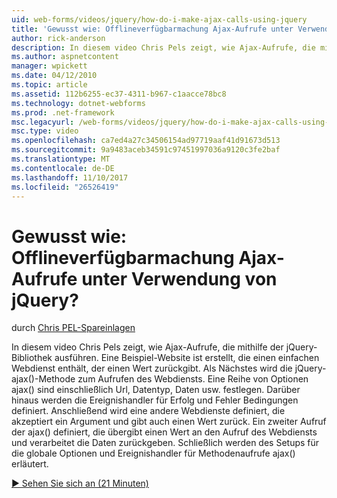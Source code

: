 ```yaml
---
uid: web-forms/videos/jquery/how-do-i-make-ajax-calls-using-jquery
title: 'Gewusst wie: Offlineverfügbarmachung Ajax-Aufrufe unter Verwendung von jQuery? | Microsoft-Dokumentation'
author: rick-anderson
description: In diesem video Chris Pels zeigt, wie Ajax-Aufrufe, die mithilfe der jQuery-Bibliothek ausführen. Eine Beispielwebsite, die einen einfachen Webdienst enthält die zurückgibt, wird erstellt...
ms.author: aspnetcontent
manager: wpickett
ms.date: 04/12/2010
ms.topic: article
ms.assetid: 112b6255-ec37-4311-b967-c1aacce78bc8
ms.technology: dotnet-webforms
ms.prod: .net-framework
msc.legacyurl: /web-forms/videos/jquery/how-do-i-make-ajax-calls-using-jquery
msc.type: video
ms.openlocfilehash: ca7ed4a27c34506154ad97719aaf41d91673d513
ms.sourcegitcommit: 9a9483aceb34591c97451997036a9120c3fe2baf
ms.translationtype: MT
ms.contentlocale: de-DE
ms.lasthandoff: 11/10/2017
ms.locfileid: "26526419"
---
```

<a name="how-do-i-make-ajax-calls-using-jquery"></a>Gewusst wie: Offlineverfügbarmachung Ajax-Aufrufe unter Verwendung von jQuery?
====================
durch [Chris PEL-Spareinlagen](https://twitter.com/chrispels)

In diesem video Chris Pels zeigt, wie Ajax-Aufrufe, die mithilfe der jQuery-Bibliothek ausführen. Eine Beispiel-Website ist erstellt, die einen einfachen Webdienst enthält, der einen Wert zurückgibt. Als Nächstes wird die jQuery-ajax()-Methode zum Aufrufen des Webdiensts. Eine Reihe von Optionen ajax() sind einschließlich Url, Datentyp, Daten usw. festlegen. Darüber hinaus werden die Ereignishandler für Erfolg und Fehler Bedingungen definiert. Anschließend wird eine andere Webdienste definiert, die akzeptiert ein Argument und gibt auch einen Wert zurück. Ein zweiter Aufruf der ajax() definiert, die übergibt einen Wert an den Aufruf des Webdiensts und verarbeitet die Daten zurückgeben. Schließlich werden des Setups für die globale Optionen und Ereignishandler für Methodenaufrufe ajax() erläutert.

[&#9654; Sehen Sie sich an (21 Minuten)](https://channel9.msdn.com/Blogs/ASP-NET-Site-Videos/how-do-i-make-ajax-calls-using-jquery)
